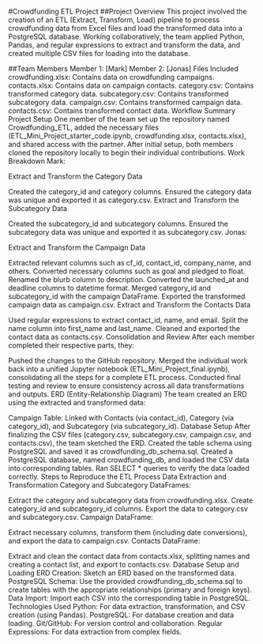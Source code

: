 #Crowdfunding ETL Project
##Project Overview
This project involved the creation of an ETL (Extract, Transform, Load) pipeline to process crowdfunding data from Excel files and load the transformed data into a PostgreSQL database. Working collaboratively, the team applied Python, Pandas, and regular expressions to extract and transform the data, and created multiple CSV files for loading into the database.

##Team Members
Member 1: [Mark]
Member 2: [Jonas]
Files Included
crowdfunding.xlsx: Contains data on crowdfunding campaigns.
contacts.xlsx: Contains data on campaign contacts.
category.csv: Contains transformed category data.
subcategory.csv: Contains transformed subcategory data.
campaign.csv: Contains transformed campaign data.
contacts.csv: Contains transformed contact data.
Workflow Summary
Project Setup
One member of the team set up the repository named Crowdfunding_ETL, added the necessary files (ETL_Mini_Project_starter_code.ipynb, crowdfunding.xlsx, contacts.xlsx), and shared access with the partner.
After initial setup, both members cloned the repository locally to begin their individual contributions.
Work Breakdown
Mark:

Extract and Transform the Category Data

Created the category_id and category columns.
Ensured the category data was unique and exported it as category.csv.
Extract and Transform the Subcategory Data

Created the subcategory_id and subcategory columns.
Ensured the subcategory data was unique and exported it as subcategory.csv.
Jonas:

Extract and Transform the Campaign Data

Extracted relevant columns such as cf_id, contact_id, company_name, and others.
Converted necessary columns such as goal and pledged to float.
Renamed the blurb column to description.
Converted the launched_at and deadline columns to datetime format.
Merged category_id and subcategory_id with the campaign DataFrame.
Exported the transformed campaign data as campaign.csv.
Extract and Transform the Contacts Data

Used regular expressions to extract contact_id, name, and email.
Split the name column into first_name and last_name.
Cleaned and exported the contact data as contacts.csv.
Consolidation and Review
After each member completed their respective parts, they:

Pushed the changes to the GitHub repository.
Merged the individual work back into a unified Jupyter notebook (ETL_Mini_Project_final.ipynb), consolidating all the steps for a complete ETL process.
Conducted final testing and review to ensure consistency across all data transformations and outputs.
ERD (Entity-Relationship Diagram)
The team created an ERD using the extracted and transformed data:

Campaign Table: Linked with Contacts (via contact_id), Category (via category_id), and Subcategory (via subcategory_id).
Database Setup
After finalizing the CSV files (category.csv, subcategory.csv, campaign.csv, and contacts.csv), the team sketched the ERD.
Created the table schema using PostgreSQL and saved it as crowdfunding_db_schema.sql.
Created a PostgreSQL database, named crowdfunding_db, and loaded the CSV data into corresponding tables.
Ran SELECT * queries to verify the data loaded correctly.
Steps to Reproduce the ETL Process
Data Extraction and Transformation
Category and Subcategory DataFrames:

Extract the category and subcategory data from crowdfunding.xlsx.
Create category_id and subcategory_id columns.
Export the data to category.csv and subcategory.csv.
Campaign DataFrame:

Extract necessary columns, transform them (including date conversions), and export the data to campaign.csv.
Contacts DataFrame:

Extract and clean the contact data from contacts.xlsx, splitting names and creating a contact list, and export to contacts.csv.
Database Setup and Loading
ERD Creation: Sketch an ERD based on the transformed data.
PostgreSQL Schema:
Use the provided crowdfunding_db_schema.sql to create tables with the appropriate relationships (primary and foreign keys).
Data Import:
Import each CSV into the corresponding table in PostgreSQL.
Technologies Used
Python: For data extraction, transformation, and CSV creation (using Pandas).
PostgreSQL: For database creation and data loading.
Git/GitHub: For version control and collaboration.
Regular Expressions: For data extraction from complex fields.
